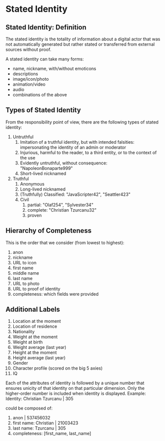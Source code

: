 # Stated Identity

## Stated Identity: Definition
The stated identity is the totality of information about a digital actor that was not automatically generated but rather stated or transferred from external sources without proof.

A stated identity can take many forms:
- name, nickname, with/without emoticons
- descriptions
- image/icon/photo
- animation/video
- audio
- combinations of the above


## Types of Stated Identity
From the responsibility point of view, there are the following types of stated identity:
1. Untruthful
    1. Imitation of a truthful identity, but with intended falsities: impersonating the identity of an admin or moderator
    1. Injurious, harmful to the reader, to a third entity, or to the context of the use
    1. Evidently untruthful, without consequence: "NapoleonBonaparte999"
    1. Short-lived nicknamed
1. Truthful
    1. Anonymous
    1. Long-lived nicknamed
    1. (Truthfully) Classified: "JavaScripter42", "Seattler423"
    1. Civil
       1. partial: "Olaf254", "Sylvester34"
       1. complete: "Christian Tzurcanu32"
       1. proven

## Hierarchy of Completeness
This is the order that we consider (from lowest to highest):

1. anon
1. nickname
1. URL to icon
1. first name
1. middle name
1. last name
1. URL to photo
1. URL to proof of identity
1. completeness: which fields were provided

## Additional Labels

1. Location at the moment
2. Location of residence
3. Nationality
4. Weight at the moment
5. Weight at birth
6. Weight average (last year)
7. Height at the moment
8. Height average (last year)
9. Gender
10. Character profile (scored on the big 5 axies)
11. IQ


Each of the attributes of identity is followed by a unique number that ensures unicity of that identity on that particular dimension. Only the higher-order number is included when identity is displayed.
Example:
Identity: Christian Tzurcanu | 305

could be composed of:
1. anon | 537456032
2. first name: Christian | 21003423
3. last name: Tzurcanu | 305
4. completeness: [first_name, last_name]

